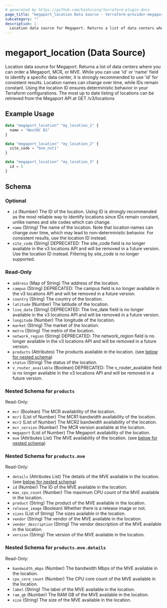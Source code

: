 ```yaml
---
# generated by https://github.com/hashicorp/terraform-plugin-docs
page_title: "megaport_location Data Source - terraform-provider-megaport"
subcategory: ""
description: |-
  Location data source for Megaport. Returns a list of data centers where you can order a Megaport, MCR, or MVE. While you can use 'id' or 'name' field to identify a specific data center, it is strongly recommended to use 'id' for consistent results. Location names can change over time, while IDs remain constant. Using the location ID ensures deterministic behavior in your Terraform configurations. The most up to date listing of locations can be retrieved from the Megaport API at GET /v3/locations
---
```


# megaport_location (Data Source)

Location data source for Megaport. Returns a list of data centers where you can order a Megaport, MCR, or MVE. While you can use 'id' or 'name' field to identify a specific data center, it is strongly recommended to use 'id' for consistent results. Location names can change over time, while IDs remain constant. Using the location ID ensures deterministic behavior in your Terraform configurations. The most up to date listing of locations can be retrieved from the Megaport API at GET /v3/locations

## Example Usage

```terraform
data "megaport_location" "my_location_1" {
  name = "NextDC B1"
}

data "megaport_location" "my_location_2" {
  site_code = "bne_nxt1"
}

data "megaport_location" "my_location_3" {
  id = 5
}
```

<!-- schema generated by tfplugindocs -->
## Schema

### Optional

- `id` (Number) The ID of the location. Using ID is strongly recommended as the most reliable way to identify locations since IDs remain constant, unlike names and site codes which can change.
- `name` (String) The name of the location. Note that location names can change over time, which may lead to non-deterministic behavior. For consistent results, use the location ID instead.
- `site_code` (String) DEPRECATED: The site_code field is no longer available in the v3 locations API and will be removed in a future version. Use the location ID instead. Filtering by site_code is no longer supported.

### Read-Only

- `address` (Map of String) The address of the location.
- `campus` (String) DEPRECATED: The campus field is no longer available in the v3 locations API and will be removed in a future version.
- `country` (String) The country of the location.
- `latitude` (Number) The latitude of the location.
- `live_date` (String) DEPRECATED: The live_date field is no longer available in the v3 locations API and will be removed in a future version.
- `longitude` (Number) The longitude of the location.
- `market` (String) The market of the location.
- `metro` (String) The metro of the location.
- `network_region` (String) DEPRECATED: The network_region field is no longer available in the v3 locations API and will be removed in a future version.
- `products` (Attributes) The products available in the location. (see [below for nested schema](#nestedatt--products))
- `status` (String) The status of the location.
- `v_router_available` (Boolean) DEPRECATED: The v_router_available field is no longer available in the v3 locations API and will be removed in a future version.

<a id="nestedatt--products"></a>
### Nested Schema for `products`

Read-Only:

- `mcr` (Boolean) The MCR availability of the location.
- `mcr1` (List of Number) The MCR1 bandwidth availability of the location.
- `mcr2` (List of Number) The MCR2 bandwidth availability of the location.
- `mcr_version` (Number) The MCR version available at the location.
- `megaport` (List of Number) The Megaport availability of the location.
- `mve` (Attributes List) The MVE availability of the location. (see [below for nested schema](#nestedatt--products--mve))

<a id="nestedatt--products--mve"></a>
### Nested Schema for `products.mve`

Read-Only:

- `details` (Attributes List) The details of the MVE available in the location. (see [below for nested schema](#nestedatt--products--mve--details))
- `id` (Number) The ID of the MVE available in the location.
- `max_cpu_count` (Number) The maximum CPU count of the MVE available in the location.
- `product` (String) The product of the MVE available in the location.
- `release_image` (Boolean) Whether there is a release image or not.
- `sizes` (List of String) The sizes available in the location.
- `vendor` (String) The vendor of the MVE available in the location.
- `vendor_description` (String) The vendor description of the MVE available in the location.
- `version` (String) The version of the MVE available in the location.

<a id="nestedatt--products--mve--details"></a>
### Nested Schema for `products.mve.details`

Read-Only:

- `bandwidth_mbps` (Number) The bandwidth Mbps of the MVE available in the location.
- `cpu_core_count` (Number) The CPU core count of the MVE available in the location.
- `label` (String) The label of the MVE available in the location.
- `ram_gb` (Number) The RAM GB of the MVE available in the location.
- `size` (String) The size of the MVE available in the location.
